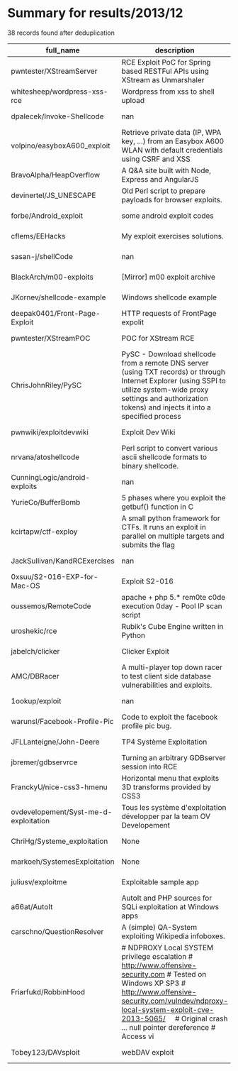 
# Summary for results/2013/12
    
38 records found after deduplication

| full_name | description | html_url | matched_list | matched_count | pushed_at | size | stargazers_count | language | forks_count |
|---------------------------------------|------------------------------------------------------------------------------------------------------------------------------------------------------------------------------------------------------------------------------------------------------------------|----------------------------------------------------------|-----------------------------------|-----------------|---------------------------|--------|--------------------|-------------|---------------|
| pwntester/XStreamServer | RCE Exploit PoC for Spring based RESTFul APIs using XStream as Unmarshaler | https://github.com/pwntester/XStreamServer | ['exploit', 'rce', 'rce poc'] | 3 | 2013-12-24 14:10:21+00:00 | 148 | 19 | Java | 5 |
| whitesheep/wordpress-xss-rce | Wordpress from xss to shell upload | https://github.com/whitesheep/wordpress-xss-rce | ['rce'] | 1 | 2013-12-17 21:29:43+00:00 | 76 | 3 | Ruby | 1 |
| dpalecek/Invoke-Shellcode | nan | https://github.com/dpalecek/Invoke-Shellcode | ['shellcode'] | 1 | 2013-12-12 15:29:17+00:00 | 56 | 0 | nan | 0 |
| volpino/easyboxA600_exploit | Retrieve private data (IP, WPA key, ...) from an Easybox A600 WLAN with default credentials using CSRF and XSS | https://github.com/volpino/easyboxA600_exploit | ['exploit'] | 1 | 2013-12-13 16:37:01+00:00 | 100 | 0 | | 0 |
| BravoAlpha/HeapOverflow | A Q&A site built with Node, Express and AngularJS | https://github.com/BravoAlpha/HeapOverflow | ['heap overflow'] | 1 | 2013-12-14 21:14:39+00:00 | 1084 | 1 | JavaScript | 0 |
| devinertel/JS_UNESCAPE | Old Perl script to prepare payloads for browser exploits. | https://github.com/devinertel/JS_UNESCAPE | ['exploit'] | 1 | 2013-12-15 21:55:22+00:00 | 120 | 0 | Perl | 0 |
| forbe/Android_exploit | some android exploit codes | https://github.com/forbe/Android_exploit | ['exploit'] | 1 | 2013-12-16 03:33:10+00:00 | 104 | 0 | nan | 0 |
| cflems/EEHacks | My exploit exercises solutions. | https://github.com/cflems/EEHacks | ['exploit'] | 1 | 2013-12-28 00:36:32+00:00 | 112 | 1 | C | 0 |
| sasan-j/shellCode | nan | https://github.com/sasan-j/shellCode | ['shellcode'] | 1 | 2013-12-16 22:13:22+00:00 | 108 | 0 | C | 0 |
| BlackArch/m00-exploits | [Mirror] m00 exploit archive | https://github.com/BlackArch/m00-exploits | ['exploit'] | 1 | 2013-12-19 02:27:57+00:00 | 1676 | 6 | nan | 8 |
| JKornev/shellcode-example | Windows shellcode example | https://github.com/JKornev/shellcode-example | ['shellcode'] | 1 | 2013-12-27 12:56:59+00:00 | 168 | 8 | C | 9 |
| deepak0401/Front-Page-Exploit | HTTP requests of FrontPage expolit | https://github.com/deepak0401/Front-Page-Exploit | ['exploit'] | 1 | 2013-12-19 10:38:41+00:00 | 100 | 15 | nan | 4 |
| pwntester/XStreamPOC | POC for XStream RCE | https://github.com/pwntester/XStreamPOC | ['rce', 'rce poc'] | 2 | 2013-12-23 14:19:15+00:00 | 120 | 11 | Java | 5 |
| ChrisJohnRiley/PySC | PySC - Download shellcode from a remote DNS server (using TXT records) or through Internet Explorer (using SSPI to utilize system-wide proxy settings and authorization tokens) and injects it into a specified process | https://github.com/ChrisJohnRiley/PySC | ['shellcode'] | 1 | 2013-12-27 00:15:51+00:00 | 144 | 33 | Python | 7 |
| pwnwiki/exploitdevwiki | Exploit Dev Wiki | https://github.com/pwnwiki/exploitdevwiki | ['exploit'] | 1 | 2013-12-29 03:07:16+00:00 | 100 | 12 | nan | 5 |
| nrvana/atoshellcode | Perl script to convert various ascii shellcode formats to binary shellcode. | https://github.com/nrvana/atoshellcode | ['shellcode'] | 1 | 2013-12-31 14:50:30+00:00 | 104 | 0 | nan | 1 |
| CunningLogic/android-exploits | nan | https://github.com/CunningLogic/android-exploits | ['exploit'] | 1 | 2013-12-31 16:15:35+00:00 | 664 | 1 | Shell | 4 |
| YurieCo/BufferBomb | 5 phases where you exploit the getbuf() function in C | https://github.com/YurieCo/BufferBomb | ['exploit'] | 1 | 2013-12-12 04:17:15+00:00 | 336 | 0 | nan | 67 |
| kcirtapw/ctf-exploy | A small python framework for CTFs. It runs an exploit in parallel on multiple targets and submits the flag | https://github.com/kcirtapw/ctf-exploy | ['exploit'] | 1 | 2013-12-14 09:04:03+00:00 | 112 | 0 | Python | 0 |
| JackSullivan/KandRCExercises | nan | https://github.com/JackSullivan/KandRCExercises | ['rce'] | 1 | 2013-12-11 04:39:41+00:00 | 100 | 0 | C | 0 |
| 0xsuu/S2-016-EXP-for-Mac-OS | Exploit S2-016 | https://github.com/0xsuu/S2-016-EXP-for-Mac-OS | ['exploit'] | 1 | 2013-12-11 04:30:56+00:00 | 124 | 1 | Objective-C | 2 |
| oussemos/RemoteCode | apache + php 5.* rem0te c0de execution 0day - Pool IP scan script | https://github.com/oussemos/RemoteCode | ['0day', 'remote code execution'] | 2 | 2013-12-07 23:03:13+00:00 | 104 | 3 | Python | 1 |
| uroshekic/rce | Rubik's Cube Engine written in Python | https://github.com/uroshekic/rce | ['rce'] | 1 | 2013-12-03 11:21:02+00:00 | 204 | 1 | Python | 0 |
| jabelch/clicker | Clicker Exploit | https://github.com/jabelch/clicker | ['exploit'] | 1 | 2013-12-13 19:07:13+00:00 | 1672 | 1 | TeX | 1 |
| AMC/DBRacer | A multi-player top down racer to test client side database vulnerabilities and exploits. | https://github.com/AMC/DBRacer | ['exploit'] | 1 | 2013-12-06 00:23:58+00:00 | 1123 | 1 | JavaScript | 1 |
| 1ookup/exploit | nan | https://github.com/1ookup/exploit | ['exploit'] | 1 | 2013-12-02 07:13:56+00:00 | 116 | 0 | nan | 0 |
| warunsl/Facebook-Profile-Pic | Code to exploit the facebook profile pic bug. | https://github.com/warunsl/Facebook-Profile-Pic | ['exploit'] | 1 | 2013-12-26 00:49:16+00:00 | 834 | 0 | JavaScript | 0 |
| JFLLanteigne/John-Deere | TP4 Système Exploitation | https://github.com/JFLLanteigne/John-Deere | ['exploit'] | 1 | 2013-12-17 23:28:42+00:00 | 128 | 0 | Java | 0 |
| jbremer/gdbservrce | Turning an arbitrary GDBserver session into RCE | https://github.com/jbremer/gdbservrce | ['rce'] | 1 | 2013-12-02 12:16:23+00:00 | 124 | 5 | Python | 1 |
| FranckyU/nice-css3-hmenu | Horizontal menu that exploits 3D transforms provided by CSS3 | https://github.com/FranckyU/nice-css3-hmenu | ['exploit'] | 1 | 2013-12-03 08:40:30+00:00 | 292 | 7 | CSS | 1 |
| ovdevelopement/Syst-me-d-exploitation | Tous les système d'exploitation développer par la team OV Developement | https://github.com/ovdevelopement/Syst-me-d-exploitation | ['exploit'] | 1 | 2013-12-04 15:14:13+00:00 | 108 | 0 | nan | 0 |
| ChriHg/Systeme_exploitation | None | https://github.com/ChriHg/Systeme_exploitation | ['exploit'] | 1 | 2013-12-05 13:50:19+00:00 | 104 | 0 | | 0 |
| markoeh/SystemesExploitation | None | https://github.com/markoeh/SystemesExploitation | ['exploit'] | 1 | 2013-12-05 12:31:26+00:00 | 56 | 0 | | 0 |
| juliusv/exploitme | Exploitable sample app | https://github.com/juliusv/exploitme | ['exploit'] | 1 | 2013-12-05 17:03:44+00:00 | 408 | 0 | Ruby | 1 |
| a66at/AutoIt | AutoIt and PHP sources for SQLi exploitation at Windows apps | https://github.com/a66at/AutoIt | ['exploit'] | 1 | 2013-12-05 19:48:06+00:00 | 108 | 0 | | 0 |
| carschno/QuestionResolver | A (simple) QA-System exploiting Wikipedia infoboxes. | https://github.com/carschno/QuestionResolver | ['exploit'] | 1 | 2013-12-06 11:25:31+00:00 | 144 | 0 | C# | 0 |
| Friarfukd/RobbinHood | # NDPROXY Local SYSTEM privilege escalation # http://www.offensive-security.com # Tested on Windows XP SP3 # http://www.offensive-security.com/vulndev/ndproxy-local-system-exploit-cve-2013-5065/     # Original crash ... null pointer dereference # Access vi | https://github.com/Friarfukd/RobbinHood | ['0day', 'exploit'] | 2 | 2013-12-07 05:37:28+00:00 | 104 | 0 | nan | 1 |
| Tobey123/DAVsploit | webDAV exploit | https://github.com/Tobey123/DAVsploit | ['exploit'] | 1 | 2013-12-14 11:58:25+00:00 | 116 | 1 | PHP | 2 |
